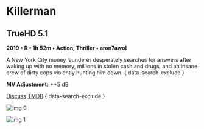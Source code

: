 # Killerman

## TrueHD 5.1

**2019 • R • 1h 52m • Action, Thriller • aron7awol**

A New York City money launderer desperately searches for answers after waking up with no memory, millions in stolen cash and drugs, and an insane crew of dirty cops violently hunting him down.
{ data-search-exclude }

**MV Adjustment:** ++5 dB

[Discuss](https://www.avsforum.com/threads/bass-eq-for-filtered-movies.2995212/post-58955398)  [TMDB](492449)
{ data-search-exclude }

![img 0](https://i.imgur.com/3Vcx5Ng.jpg)

![img 1](https://i.imgur.com/H7oWTak.png)

